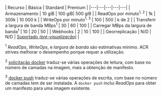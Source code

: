 | Recurso | Básica | Standard | Premium |
|---|---|---|---|---|
| Armazenamento | 10 giB | 100 giB| 500 giB |
| ReadOps por minuto<sup>1, 2</sup> | 1k | 300k | 10 000 k |
| WriteOps por minuto<sup>1, 3</sup> | 100 | 500 | k de 2 |
| Transferir a largura de banda MBps<sup>1</sup> | 30 | 60 | 100 |
| Carregar MBps da largura de banda<sup>1</sup> | 10 | 20 | 50 |
| Webhooks | 2 | 10 | 100 |
| Georreplicação | N/D | N/D | [Suportado *(pré-visualização)*](https://docs.microsoft.com/azure/container-registry/container-registry-geo-replication) |

<sup>1</sup> *ReadOps*, *WriteOps*, e *largura de banda* são estimativas mínimo. ACR strives melhorar o desempenho porque requer a utilização.

<sup>2</sup> [solicitação docker](https://docs.docker.com/registry/spec/api/#pulling-an-image) traduz-se várias operações de leitura, com base no número de camadas na imagem, mais a obtenção de manifesto.

<sup>3</sup> [docker push](https://docs.docker.com/registry/spec/api/#pushing-an-image) traduz-se várias operações de escrita, com base no número de camadas tem de ser instalada. A `docker push` inclui *ReadOps* para obter um manifesto para uma imagem existente.